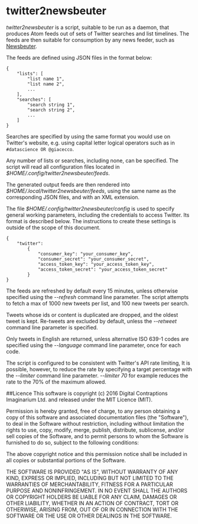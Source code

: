 twitter2newsbeuter
==================

_twitter2newsbeuter_ is a script, suitable to be run as a daemon, that produces
Atom feeds out of sets of Twitter searches and list timelines. The feeds are
then suitable for consumption by any news feeder, such as
[Newsbeuter](http://newsbeuter.org/).

The feeds are defined using JSON files in the format below:

```
{
    "lists": [
        "list name 1",
        "list name 2",
        ...
    ],
    "searches": [
        "search string 1",
        "search string 2",
        ...
    ]
}
```

Searches are specified by using the same format you would use on Twitter's
website, e.g. using capital letter logical operators such as in ```#datascience
OR @giacecco```.

Any number of lists or searches, including none, can be specified. The script
will read all configuration files located in
_$HOME/.config/twitter2newsbeuter/feeds_.

The generated output feeds are then rendered into
_$HOME/.local/twitter2newsbeuter/feeds_, using the same name as the
corresponding JSON files, and with an XML extension.

The file _$HOME/.config/twitter2newsbeuter/config_ is used to specify general
working parameters, including the credentials to access Twitter. Its format is
described below. The instructions to create these settings is outside of the
scope of this document.

```
{
    "twitter":
        {
            "consumer_key": "your_consumer_key",
            "consumer_secret": "your_consumer_secret",
            "access_token_key": "your_access_token_key",
            "access_token_secret": "your_access_token_secret"
        }
}
```

The feeds are refreshed by default every 15 minutes, unless otherwise specified
using the _--refresh_ command line parameter. The script attempts to fetch a
max of 1000 new tweets per list, and 100 new tweets per search.

Tweets whose ids or content is duplicated are dropped, and the oldest tweet is
kept. Re-tweets are excluded by default, unless the _--retweet_ command line
parameter is specified.

Only tweets in English are returned, unless alternative ISO 639-1 codes are
specified using the _--language_ command line parameter, once for each code.

The script is configured to be consistent with Twitter's API rate limiting, It
is possible, however, to reduce the rate by specifying a target percentage
with the _--limiter_ command line parameter. _--limiter 70_ for example reduces
the rate to the 70% of the maximum allowed.

##Licence
This software is copyright (c) 2016 Digital Contraptions Imaginarium Ltd. and
released under the MIT Licence (MIT).

Permission is hereby granted, free of charge, to any person obtaining a copy
of this software and associated documentation files (the "Software"), to deal
in the Software without restriction, including without limitation the rights
to use, copy, modify, merge, publish, distribute, sublicense, and/or sell
copies of the Software, and to permit persons to whom the Software is
furnished to do so, subject to the following conditions:

The above copyright notice and this permission notice shall be included in all
copies or substantial portions of the Software.

THE SOFTWARE IS PROVIDED "AS IS", WITHOUT WARRANTY OF ANY KIND, EXPRESS OR
IMPLIED, INCLUDING BUT NOT LIMITED TO THE WARRANTIES OF MERCHANTABILITY,
FITNESS FOR A PARTICULAR PURPOSE AND NONINFRINGEMENT. IN NO EVENT SHALL THE
AUTHORS OR COPYRIGHT HOLDERS BE LIABLE FOR ANY CLAIM, DAMAGES OR OTHER
LIABILITY, WHETHER IN AN ACTION OF CONTRACT, TORT OR OTHERWISE, ARISING FROM,
OUT OF OR IN CONNECTION WITH THE SOFTWARE OR THE USE OR OTHER DEALINGS IN THE
SOFTWARE.
